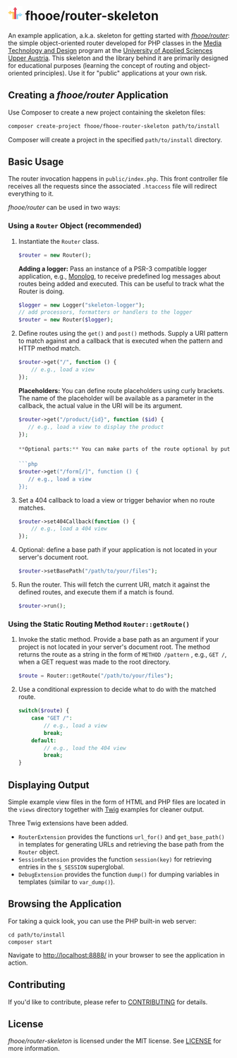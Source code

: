 # <img src="https://raw.githubusercontent.com/Digital-Media/fhooe-router-skeleton/076902786d9e13145b315154b0ea30b6222e3055/views/images/fhooe-router-logo.svg" height="32" alt="The fhooe/router-skeleton Logo: Three containers arrows going in different directions: left, up, and right."> fhooe/router-skeleton

An example application, a.k.a. skeleton for getting started with [*fhooe/router*](https://github.com/Digital-Media/fhooe-router): the simple object-oriented router developed for PHP classes in the [Media Technology and Design](https://fh-ooe.at/en/degree-programs/media-technology-and-design-bachelor) program at the [University of Applied Sciences Upper Austria](https://fh-ooe.at/en/campus-hagenberg). This skeleton and the library behind it are primarily designed for educational purposes (learning the concept of routing and object-oriented principles). Use it for "public" applications at your own risk.

## Creating a *fhooe/router* Application

Use Composer to create a new project containing the skeleton files:

```bash
composer create-project fhooe/fhooe-router-skeleton path/to/install
```

Composer will create a project in the specified `path/to/install` directory.

## Basic Usage

The router invocation happens in `public/index.php`. This front controller file receives all the requests since the associated `.htaccess` file will redirect everything to it.

*fhooe/router* can be used in two ways:

### Using a `Router` Object (recommended)

1. Instantiate the `Router` class.

   ```php
   $router = new Router();
   ```
   **Adding a logger:** Pass an instance of a PSR-3 compatible logger application, e.g., [Monolog](https://packagist.org/packages/monolog/monolog), to receive predefined log messages about routes being added and executed. This can be useful to track what the Router is doing.

   ```php
   $logger = new Logger("skeleton-logger");
   // add processors, formatters or handlers to the logger
   $router = new Router($logger);
   ```

2. Define routes using the `get()` and `post()` methods. Supply a URI pattern to match against and a callback that is executed when the pattern and HTTP method match.

   ```php
   $router->get("/", function () {
       // e.g., load a view
   });
   ```
   **Placeholders:** You can define route placeholders using curly brackets. The name of the placeholder will be available as a parameter in the callback, the actual value in the URI will be its argument.

   ```php
   $router->get("/product/{id}", function ($id) {
      // e.g., load a view to display the product
   });

   **Optional parts:** You can make parts of the route optional by putting it in square brackets. That way a route will match in both ways. This can be, for example, used to make a route work with or without a trailing slash.

   ```php
   $router->get("/form[/]", function () {
      // e.g., load a view
   });
   ```

3. Set a 404 callback to load a view or trigger behavior when no route matches.

   ```php
   $router->set404Callback(function () {
       // e.g., load a 404 view
   });
   ```

4. Optional: define a base path if your application is not located in your server's document root. 

   ```php
   $router->setBasePath("/path/to/your/files");
   ```

5. Run the router. This will fetch the current URI, match it against the defined routes, and execute them if a match is found.

   ```php
   $router->run();
   ```

### Using the Static Routing Method `Router::getRoute()`

1. Invoke the static method. Provide a base path as an argument if your project is not located in your server's document root. The method returns the route as a string in the form of `METHOD /pattern` , e.g., `GET /`, when a GET request was made to the root directory.

   ```php
   $route = Router::getRoute("/path/to/your/files");
   ```

2. Use a conditional expression to decide what to do with the matched route.

   ```php
   switch($route) {
       case "GET /":
           // e.g., load a view
           break;
       default:
           // e.g., load the 404 view
           break;
   }
   ```

## Displaying Output

Simple example view files in the form of HTML and PHP files are located in the `views` directory together with [Twig](https://packagist.org/packages/twig/twig) examples for cleaner output.

Three Twig extensions have been added.

- `RouterExtension` provides the functions `url_for()` and `get_base_path()` in templates for generating URLs and retrieving the base path from the `Router` object.
- `SessionExtension` provides the function `session(key)` for retrieving entries in the `$_SESSION` superglobal.
- `DebugExtension` provides the function `dump()` for dumping variables in templates (similar to `var_dump()`).

## Browsing the Application

For taking a quick look, you can use the PHP built-in web server:

    cd path/to/install
    composer start

Navigate to <http://localhost:8888/> in your browser to see the application in action.

## Contributing

If you'd like to contribute, please refer to [CONTRIBUTING](https://github.com/Digital-Media/fhooe-router-skeleton/blob/main/CONTRIBUTING.md) for details.

## License

*fhooe/router-skeleton* is licensed under the MIT license. See [LICENSE](https://github.com/Digital-Media/fhooe-router-skeleton/blob/main/LICENSE) for more information.
